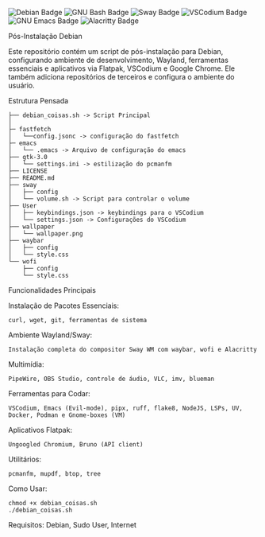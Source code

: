 ![Debian Badge](https://img.shields.io/badge/Debian-A81D33?logo=debian&logoColor=fff&style=for-the-badge)
![GNU Bash Badge](https://img.shields.io/badge/GNU%20Bash-4EAA25?logo=gnubash&logoColor=fff&style=for-the-badge)
![Sway Badge](https://img.shields.io/badge/Sway-68751C?logo=sway&logoColor=fff&style=for-the-badge)
![VSCodium Badge](https://img.shields.io/badge/VSCodium-2F80ED?logo=vscodium&logoColor=fff&style=for-the-badge)
![GNU Emacs Badge](https://img.shields.io/badge/GNU%20Emacs-7F5AB6?logo=gnuemacs&logoColor=fff&style=for-the-badge)
![Alacritty Badge](https://img.shields.io/badge/Alacritty-F46D01?logo=alacritty&logoColor=fff&style=for-the-badge)

Pós-Instalação Debian

Este repositório contém um script de pós-instalação para Debian, configurando ambiente de desenvolvimento, Wayland, ferramentas essenciais e aplicativos via Flatpak, VSCodium e Google Chrome.
Ele também adiciona repositórios de terceiros e configura o ambiente do usuário.



Estrutura Pensada
  
    ├── debian_coisas.sh -> Script Principal
    │
	├─ fastfetch
	│   └──config.jsonc -> configuração do fastfetch 
    ├─ emacs
    │   └── .emacs -> Arquivo de configuração do emacs 
    ├── gtk-3.0
    │   └── settings.ini -> estilização do pcmanfm
    ├── LICENSE
    ├── README.md
    ├── sway
    │   ├── config
    │   └── volume.sh -> Script para controlar o volume
    ├── User
    │   ├── keybindings.json -> keybindings para o VSCodium
    │   └── settings.json -> Configurações do VSCodium
    ├── wallpaper
    │   └── wallpaper.png
    ├── waybar
    │   ├── config
    │   └── style.css
    └── wofi
        ├── config
        └── style.css

Funcionalidades Principais

Instalação de Pacotes Essenciais: 
	
	curl, wget, git, ferramentas de sistema

Ambiente Wayland/Sway:
	
	Instalação completa do compositor Sway WM com waybar, wofi e Alacritty

Multimídia: 
	
	PipeWire, OBS Studio, controle de áudio, VLC, imv, blueman

Ferramentas para Codar:
	
	VSCodium, Emacs (Evil-mode), pipx, ruff, flake8, NodeJS, LSPs, UV, Docker, Podman e Gnome-boxes (VM)

Aplicativos Flatpak: 

	Ungoogled Chromium, Bruno (API client)

Utilitários: 

	pcmanfm, mupdf, btop, tree

Como Usar:

    chmod +x debian_coisas.sh
    ./debian_coisas.sh
    
Requisitos: Debian, Sudo User, Internet
